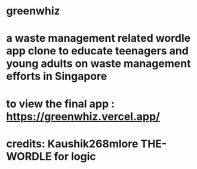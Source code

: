 # greenwhiz

# a waste management related wordle app clone to educate teenagers and young adults on waste management efforts in Singapore

# to view the final app : https://greenwhiz.vercel.app/

# credits: Kaushik268mlore THE-WORDLE for logic 

